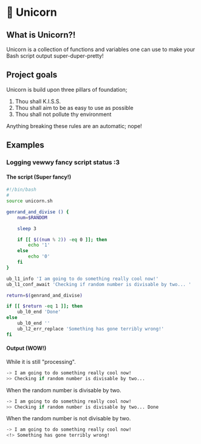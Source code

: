 # 🦄 Unicorn
## What is Unicorn?!
Unicorn is a collection of functions and variables one can use to make your Bash script output super-duper-pretty!

## Project goals
Unicorn is build upon three pillars of foundation;

1. Thou shall K.I.S.S.
1. Thou shall aim to be as easy to use as possible
1. Thou shall not pollute thy environment

Anything breaking these rules are an automatic; nope!

## Examples
### Logging vewwy fancy script status :3
#### The script (Super fancy!)
```bash
#!/bin/bash
#
source unicorn.sh

genrand_and_divise () {
	num=$RANDOM

	sleep 3

	if [[ $((num % 2)) -eq 0 ]]; then
		echo '1'
	else
		echo '0'
	fi
}

ub_l1_info 'I am going to do something really cool now!'
ub_l1_conf_await 'Checking if random number is divisable by two... '

return=$(genrand_and_divise)

if [[ $return -eq 1 ]]; then
	ub_l0_end 'Done'
else
	ub_l0_end ''
	ub_l2_err_replace 'Something has gone terribly wrong!'
fi
```

#### Output (WOW!)
While it is still "processing".
```bash
-> I am going to do something really cool now!
>> Checking if random number is divisable by two...
```

When the random number is divisable by two.
```bash
-> I am going to do something really cool now!
>> Checking if random number is divisable by two... Done
```

When the random number is not divisable by two.
```bash
-> I am going to do something really cool now!
<!> Something has gone terribly wrong!
```
